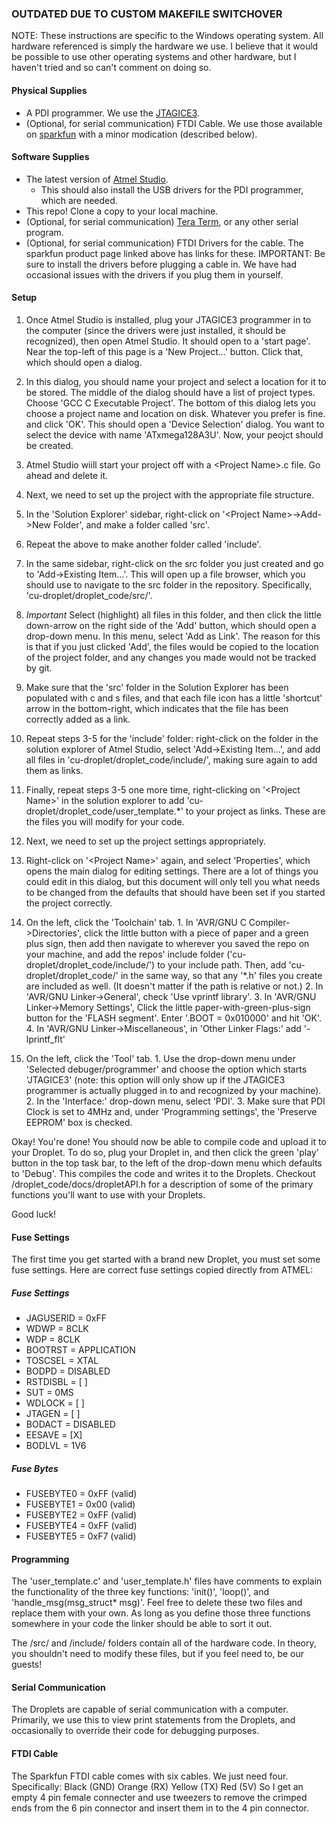 ### OUTDATED DUE TO CUSTOM MAKEFILE SWITCHOVER

NOTE: These instructions are specific to the Windows operating system. All hardware referenced is simply the hardware we use. I believe that it would be possible to use other operating systems and other hardware, but I haven't tried and so can't comment on doing so.

#### Physical Supplies
* A PDI programmer. We use the <a href="http://www.digikey.com/product-detail/en/ATATMEL-ICE/ATATMEL-ICE-ND/4753379">JTAGICE3</a>.
* (Optional, for serial communication) FTDI Cable. We use those available on <a href="https://www.sparkfun.com/products/9718">sparkfun</a> with a minor modication (described below).

#### Software Supplies
* The latest version of <a href="http://www.atmel.com/tools/atmelstudio.aspx">Atmel Studio</a>.
  * This should also install the USB drivers for the PDI programmer, which are needed.
* This repo! Clone a copy to your local machine.
* (Optional, for serial communication) <a href="http://ttssh2.sourceforge.jp/index.html.en">Tera Term</a>, or any other serial program.
* (Optional, for serial communication) FTDI Drivers for the cable. The sparkfun product page linked above has links for these. IMPORTANT: Be sure to install the drivers before plugging a cable in. We have had occasional issues with the drivers if you plug them in yourself.

#### Setup

1. Once Atmel Studio is installed, plug your JTAGICE3 programmer in to the computer (since the drivers were just installed, it should be recognized), then open Atmel Studio. It should open to a 'start page'. Near the top-left of this page is a 'New Project...' button. Click that, which should open a dialog. 

2. In this dialog, you should name your project and select a location for it to be stored. The middle of the dialog should have a list of project types. Choose 'GCC C Executable Project'. The bottom of this dialog lets you choose a project name and location on disk. Whatever you prefer is fine. and click 'OK'. This should open a 'Device Selection' dialog. You want to select the device with name 'ATxmega128A3U'. Now, your peojct should be created. 

3. Atmel Studio wiill start your project off with a \<Project Name\>.c file. Go ahead and delete it.

4. Next, we need to set up the project with the appropriate file structure.
  
  1. In the 'Solution Explorer' sidebar, right-click on '\<Project Name\>->Add->New Folder', and make a folder called 'src'.
  2. Repeat the above to make another folder called 'include'.
  3. In the same sidebar, right-click on the src folder you just created and go to 'Add->Existing Item...'. This will open up a file browser, which you should use to navigate to the src folder in the repository. Specifically, 'cu-droplet/droplet_code/src/'.
  4. *Important* Select (highlight) all files in this folder, and then click the little down-arrow on the right side of the 'Add' button, which should open a drop-down menu. In this menu, select 'Add as Link'. The reason for this is that if you just clicked 'Add', the files would be copied to the location of the project folder, and any changes you made would not be tracked by git. 
  5. Make sure that the 'src' folder in the Solution Explorer has been populated with c and s files, and that each file icon has a little 'shortcut' arrow in the bottom-right, which indicates that the file has been correctly added as a link.
  6. Repeat steps 3-5 for the 'include' folder: right-click on the folder in the solution explorer of Atmel Studio, select 'Add->Existing Item...', and add all files in 'cu-droplet/droplet_code/include/', making sure again to add them as links.
  7. Finally, repeat steps 3-5 one more time, right-clicking on '\<Project Name\>' in the solution explorer to add 'cu-droplet/droplet_code/user_template.*' to your project as links. These are the files you will modify for your code.
5. Next, we need to set up the project settings appropriately.

  1. Right-click on '\<Project Name\>' again, and select 'Properties', which opens the main dialog for editing settings. There are a lot of things you could edit in this dialog, but this document will only tell you what needs to be changed from the defaults that should have been set if you started the project correctly.
  2. On the left, click the 'Toolchain' tab.
    1. In 'AVR/GNU C Compiler->Directories', click the little button with a piece of paper and a green plus sign, then add then navigate to wherever you saved the repo on your machine, and add the repos' include folder ('cu-droplet/droplet_code/include/') to your include path. Then, add 'cu-droplet/droplet_code/' in the same way, so that any '*.h' files you create are included as well. (It doesn't matter if the path is relative or not.)
    2. In 'AVR/GNU Linker->General', check 'Use vprintf library'.
    3. In 'AVR/GNU Linker->Memory Settings', Click the little paper-with-green-plus-sign button for the 'FLASH segment'. Enter '.BOOT = 0x010000' and hit 'OK'.
    4. In 'AVR/GNU Linker->Miscellaneous', in 'Other Linker Flags:' add '-lprintf_flt'
  3. On the left, click the 'Tool' tab.
    1. Use the drop-down menu under 'Selected debuger/programmer' and choose the option which starts 'JTAGICE3' (note: this option will only show up if the JTAGICE3 programmer is actually plugged in to and recognized by your machine).
    2. In the 'Interface:' drop-down menu, select 'PDI'. 
    3. Make sure that PDI Clock is set to 4MHz and, under 'Programming settings', the 'Preserve EEPROM' box is checked.

Okay! You're done! You should now be able to compile code and upload it to your Droplet. To do so, plug your Droplet in, and then click the green 'play' button in the top task bar, to the left of the drop-down menu which defaults to 'Debug'. This compiles the code and writes it to the Droplets. Checkout /droplet_code/docs/dropletAPI.h for a description of some of the primary functions you'll want to use with your Droplets.

Good luck!

#### Fuse Settings
The first time you get started with a brand new Droplet, you must set some fuse settings. Here are correct fuse settings copied directly from ATMEL: 

##### Fuse Settings
* JAGUSERID = 0xFF
* WDWP = 8CLK
* WDP = 8CLK
* BOOTRST = APPLICATION
* TOSCSEL = XTAL
* BODPD = DISABLED
* RSTDISBL = [ ]
* SUT = 0MS
* WDLOCK = [ ]
* JTAGEN = [ ]
* BODACT = DISABLED
* EESAVE = [X]
* BODLVL = 1V6

##### Fuse Bytes
* FUSEBYTE0 = 0xFF (valid)
* FUSEBYTE1 = 0x00 (valid)
* FUSEBYTE2 = 0xFF (valid)
* FUSEBYTE4 = 0xFF (valid)
* FUSEBYTE5 = 0xF7 (valid)

#### Programming

The 'user_template.c' and 'user_template.h' files have comments to explain the functionality of the three key functions: 'init()', 'loop()', and 'handle_msg(msg_struct* msg)'. Feel free to delete these two files and replace them with your own. As long as you define those three functions somewhere in your code the linker should be able to sort it out.

The /src/ and /include/ folders contain all of the hardware code. In theory, you shouldn't need to modify these files, but if you feel need to, be our guests!

#### Serial Communication

The Droplets are capable of serial communication with a computer. Primarily, we use this to view print statements from the Droplets, and occasionally to override their code for debugging purposes.

#### FTDI Cable

The Sparkfun FTDI cable comes with six cables. We just need four. Specifically:
Black (GND)
Orange (RX)
Yellow (TX)
Red (5V)
So I get an empty 4 pin female connecter and use tweezers to remove the crimped ends from the 6 pin connector and insert them in to the 4 pin connector.
